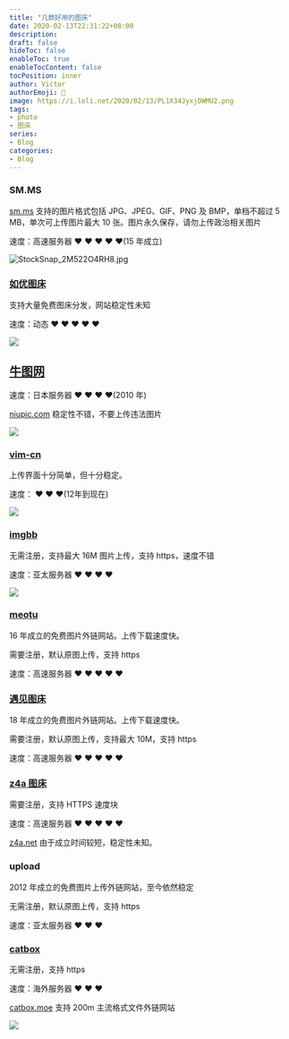```yaml
---
title: "几款好用的图床"
date: 2020-02-13T22:31:22+08:00
description:
draft: false
hideToc: false
enableToc: true
enableTocContent: false
tocPosition: inner
author: Victor
authorEmoji: 👻
image: https://i.loli.net/2020/02/13/PL1X34JyxjDWMU2.png
tags:
- photo
- 图床
series:
- Blog
categories:
- Blog
---
```


### SM.MS

[sm.ms](https://sm.ms/) 支持的图片格式包括 JPG、JPEG、GIF、PNG 及 BMP，单档不超过 5 MB，单次可上传图片最大 10 张。图片永久保存，请勿上传政治相关图片

速度：高速服务器 ❤ ❤ ❤ ❤ ❤(15 年成立)

![StockSnap_2M522O4RH8.jpg](https://i.loli.net/2020/02/14/Mhs79y5qXRBUYKH.jpg)

### [如优图床](https://img.rruu.net/)

支持大量免费图床分发，网站稳定性未知

速度：动态 ❤ ❤ ❤ ❤ ❤

![](https://ae01.alicdn.com/kf/U4bca900cbcb04ec9a27df7695f5a77acw.png)

## [牛图网](https://niupic.com/)

速度：日本服务器 ❤ ❤ ❤ ❤(2010 年)

[niupic.com](https://niupic.com/) 稳定性不错，不要上传违法图片

![](https://i.niupic.com/images/2020/02/14/6qpF.png)

### [vim-cn]()

上传界面十分简单，但十分稳定。

速度： ❤ ❤ ❤(12年到现在)

![](https://img.vim-cn.com/ca/16638c84f2ccc133d53114f922554058188e9d.png)

### [imgbb](https://imgbb.com/)

无需注册，支持最大 16M 图片上传，支持 https，速度不错

速度：亚太服务器 ❤ ❤ ❤ ❤

![](https://ibb.co/y6pnh7Q)

### [meotu](https://moetu.org/)

16 年成立的免费图片外链网站。上传下载速度快。

需要注册，默认原图上传，支持 https

速度：高速服务器 ❤ ❤ ❤ ❤ ❤

### [遇见图床](https://www.hualigs.cn/)

18 年成立的免费图片外链网站。上传下载速度快。

需要注册，默认原图上传，支持最大 10M，支持 https

速度：高速服务器 ❤ ❤ ❤ ❤ ❤

### [z4a 图床](https://www.z4a.net/)

需要注册，支持 HTTPS 速度块

速度：高速服务器 ❤ ❤ ❤ ❤ ❤

[z4a.net](https://www.z4a.net/image/L6E6I) 由于成立时间较短，稳定性未知。

### upload

2012 年成立的免费图片上传外链网站，至今依然稳定

无需注册，默认原图上传，支持 https

速度：亚太服务器 ❤ ❤ ❤

### [catbox](https://catbox.moe/)

无需注册，支持 https

速度：海外服务器 ❤ ❤ ❤

[catbox.moe](https://catbox.moe/) 支持 200m 主流格式文件外链网站

![](https://files.catbox.moe/9ojnd1.png)